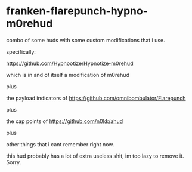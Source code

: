 # franken-flarepunch-hypno-m0rehud
combo of some huds with some custom modifications that i use.


specifically:

https://github.com/Hypnootize/Hypnotize-m0rehud

which is in and of itself a modification of m0rehud

plus

the payload indicators of https://github.com/omnibombulator/Flarepunch

plus

the cap points of https://github.com/n0kk/ahud

plus

other things that i cant remember right now.


this hud probably has a lot of extra useless shit, im too lazy to remove it. Sorry.

